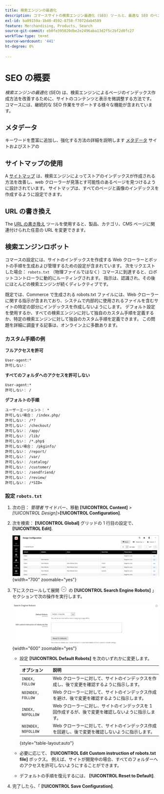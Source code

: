 ```yaml
---
title: 検索エンジンの最適化
description: コマースサイトの検索エンジン最適化 (SEO) ツールと、最適な SEO のベストプラクティスについて説明します。
exl-id: ba09159a-1b40-4592-8758-f7072dab4589
feature: Merchandising, Products, Search
source-git-commit: eb0fe395020dbe2e2496aba13d2f5c2bf2d0fc27
workflow-type: tm+mt
source-wordcount: '441'
ht-degree: 0%

---
```


# SEO の概要

_検索エンジンの最適化_ (SEO) は、検索エンジンによるページのインデックス作成方法を改善するために、サイトのコンテンツと表示を微調整する方法です。 コマースには、継続的な SEO 作業をサポートする様々な機能が含まれています。

## メタデータ

キーワードを豊富に追加し、強化する方法の詳細を説明します [メタデータ](meta-data.md) サイトおよびストアの

## サイトマップの使用

A [サイトマップ](sitemap-xml.md) は、検索エンジンによってストアのインデックスが作成される方法を改善し、web クローラーが見落とす可能性のあるページを見つけるように設計されています。 サイトマップは、すべてのページと画像のインデックスを作成するように設定できます。

## URL の書き換え

The [URL の書き換え](url-rewrite.md) ツールを使用すると、製品、カテゴリ、CMS ページに関連付けられた任意の URL を変更できます。

## 検索エンジンロボット

コマースの設定には、サイトのインデックスを作成する Web クローラーとボットの手順を生成および管理するための設定が含まれています。 次をリクエストした場合： `robots.txt` （物理ファイルではなく）コマースに到達すると、ロボットコントローラに動的にルーティングされます。 指示は、認識され、その後にほとんどの検索エンジンが続くディレクティブです。

既定では、Commerce で生成される robots.txt ファイルには、Web クローラーに関する指示が含まれており、システムで内部的に使用されるファイルを含むサイトの特定の部分にインデックスを作成しないようにします。 デフォルト設定を使用するか、すべての検索エンジンに対して独自のカスタム手順を定義するか、特定の検索エンジンに対して独自のカスタム手順を定義できます。 この問題を詳細に調査する記事は、オンライン上に多数あります。

### カスタム手順の例

**フルアクセスを許可**

    User-agent:*
    許可しない：

**すべてのフォルダへのアクセスを許可しない**

    User-agent:*
    許可しない： /

**デフォルトの手順**

    ユーザーエージェント： *
    許可しない場合： /index.php/
    許可しない： /*?
    許可しない： /checkout/
    許可しない： /app/
    許可しない： /lib/
    許可しない： /*.php$
    許可しない場合： /pkginfo/
    許可しない： /report/
    許可しない： /var/
    許可しない： /catalog/
    許可しない： /customer/
    許可しない： /sendfriend/
    許可しない： /review/
    許可しない： /*SID=

### 設定 `robots.txt`

1. 次の日： _管理者_ サイドバー、移動 **[!UICONTROL Content]** > _[!UICONTROL Design]_>**[!UICONTROL Configuration]**.

1. 次を検索： **[!UICONTROL Global]** グリッドの 1 行目の設定で、 **[!UICONTROL Edit]**.

   ![グローバルデザイン設定](./assets/design-configuration-grid.png){width="700" zoomable="yes"}

1. 下にスクロールして展開 ![拡張セレクター](../assets/icon-display-expand.png) の **[!UICONTROL Search Engine Robots]** 」セクションで次の操作を実行します。

   ![デザイン設定 — 検索エンジンロボット](./assets/design-configuration-search-engine-robots.png){width="600" zoomable="yes"}

   - 設定 **[!UICONTROL Default Robots]** を次のいずれかに変更します。

     | オプション | 説明 |
     |------|------------|
     | `INDEX, FOLLOW` | Web クローラーに対して、サイトのインデックスを作成し、後で変更を確認するように指示します。 |
     | `NOINDEX, FOLLOW` | Web クローラーに対して、サイトのインデックス作成を避け、後で変更を確認するように指示します。 |
     | `INDEX, NOFOLLOW` | Web クローラーに対し、サイトのインデックスを 1 回作成するが、後で変更を確認しないように指示します。 |
     | `NOINDEX, NOFOLLOW` | Web クローラーに対して、サイトのインデックス作成を回避し、後で変更を確認しないように指示します。 |

     {style="table-layout:auto"}

   - 必要に応じて、 **[!UICONTROL Edit Custom instruction of robots.txt file]** ボックス。 例えば、サイトが開発中の場合、すべてのフォルダーへのアクセスを許可しないようにすることができます。

   - デフォルトの手順を復元するには、 **[!UICONTROL Reset to Default]**.

1. 完了したら、「 **[!UICONTROL Save Configuration]**.
